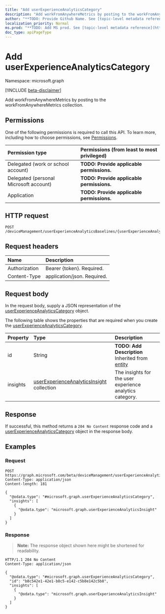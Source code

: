 ```yaml
---
title: "Add userExperienceAnalyticsCategory"
description: "Add workFromAnywhereMetrics by posting to the workFromAnywhereMetrics collection."
author: "**TODO: Provide Github Name. See [topic-level metadata reference](https://msgo.azurewebsites.net/add/document/guidelines/metadata.html#topic-level-metadata)**"
localization_priority: Normal
ms.prod: "**TODO: Add MS prod. See [topic-level metadata reference](https://msgo.azurewebsites.net/add/document/guidelines/metadata.html#topic-level-metadata)**"
doc_type: apiPageType
---
```


# Add userExperienceAnalyticsCategory
Namespace: microsoft.graph

[!INCLUDE [beta-disclaimer](../../includes/beta-disclaimer.md)]

Add workFromAnywhereMetrics by posting to the workFromAnywhereMetrics collection.

## Permissions
One of the following permissions is required to call this API. To learn more, including how to choose permissions, see [Permissions](/graph/permissions-reference).

|Permission type|Permissions (from least to most privileged)|
|:---|:---|
|Delegated (work or school account)|**TODO: Provide applicable permissions.**|
|Delegated (personal Microsoft account)|**TODO: Provide applicable permissions.**|
|Application|**TODO: Provide applicable permissions.**|

## HTTP request

<!-- {
  "blockType": "ignored"
}
-->
``` http
POST /deviceManagement/userExperienceAnalyticsBaselines/{userExperienceAnalyticsBaselineId}/workFromAnywhereMetrics/$ref
```

## Request headers
|Name|Description|
|:---|:---|
|Authorization|Bearer {token}. Required.|
|Content-Type|application/json. Required.|

## Request body
In the request body, supply a JSON representation of the [userExperienceAnalyticsCategory](../resources/userexperienceanalyticscategory.md) object.

The following table shows the properties that are required when you create the [userExperienceAnalyticsCategory](../resources/userexperienceanalyticscategory.md).

|Property|Type|Description|
|:---|:---|:---|
|id|String|**TODO: Add Description** Inherited from [entity](../resources/entity.md)|
|insights|[userExperienceAnalyticsInsight](../resources/userexperienceanalyticsinsight.md) collection|The insights for the user experience analytics category.|



## Response

If successful, this method returns a `204 No Content` response code and a [userExperienceAnalyticsCategory](../resources/userexperienceanalyticscategory.md) object in the response body.

## Examples

### Request
<!-- {
  "blockType": "request",
  "name": "create_userexperienceanalyticscategory_from_"
}
-->
``` http
POST https://graph.microsoft.com/beta/deviceManagement/userExperienceAnalyticsBaselines/{userExperienceAnalyticsBaselineId}/workFromAnywhereMetrics/$ref
Content-Type: application/json
Content-length: 181

{
  "@odata.type": "#microsoft.graph.userExperienceAnalyticsCategory",
  "insights": [
    {
      "@odata.type": "microsoft.graph.userExperienceAnalyticsInsight"
    }
  ]
}
```


### Response
>**Note:** The response object shown here might be shortened for readability.
<!-- {
  "blockType": "response",
  "truncated": true,
  "@odata.type": "microsoft.graph.userExperienceAnalyticsCategory"
}
-->
``` http
HTTP/1.1 204 No Content
Content-Type: application/json

{
  "@odata.type": "#microsoft.graph.userExperienceAnalyticsCategory",
  "id": "b8c542e1-42e1-b8c5-e142-c5b8e142c5b8",
  "insights": [
    {
      "@odata.type": "microsoft.graph.userExperienceAnalyticsInsight"
    }
  ]
}
```

